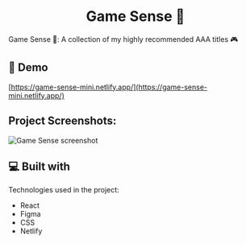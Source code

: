 <h1 align="center">Game Sense 🌈</h1>

<p>Game Sense 🌈: A collection of my highly recommended AAA titles 🎮</p>

<h2>🚀 Demo</h2>

[https://game-sense-mini.netlify.app/](https://game-sense-mini.netlify.app/)

<h2>Project Screenshots:</h2>

![Game Sense screenshot](https://gcdn.pbrd.co/images/ZtNO74HVlRsZ.png?o=1)

  
<h2>💻 Built with</h2>

Technologies used in the project:

*   React
*   Figma
*   CSS
*   Netlify
